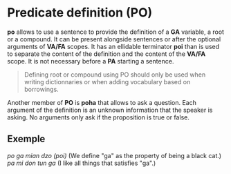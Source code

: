 # Predicate definition (PO)

**po** allows to use a sentence to provide the definition of a **GA**
variable, a root or a compound. It can be present alongside sentences or
after the optional arguments of **VA/FA** scopes. It has an ellidable terminator
**poi** than is used to separate the content of the definition and the content
of the **VA/FA** scope. It is not necessary before a **PA** starting a sentence.

> Defining root or compound using PO should only be used when writing
> dictionnaries or when adding vocabulary based on borrowings.

Another member of **PO** is **poha** that allows to ask a question. Each
argument of the definition is an unknown information that the speaker is
asking. No arguments only ask if the proposition is true or false.

## Exemple

*po ga mian dzo (poi)* (We define "ga" as the property of being a black cat.)
*pa mi don tun ga* (I like all things that satisfies "ga".)

